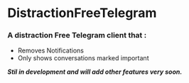 # DistractionFreeTelegram
### A distraction Free Telegram client that :
* Removes Notifications
* Only shows conversations marked important

***Stil in development and will add other features very soon.***
